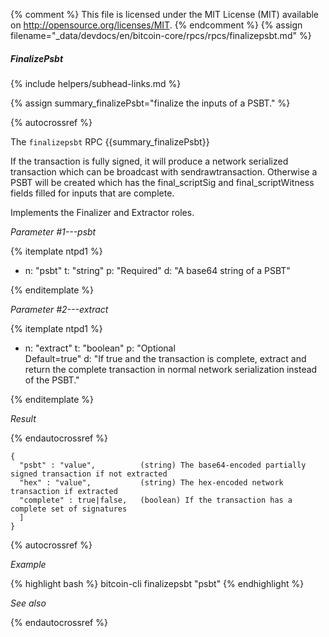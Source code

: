 {% comment %}
This file is licensed under the MIT License (MIT) available on
http://opensource.org/licenses/MIT.
{% endcomment %}
{% assign filename="_data/devdocs/en/bitcoin-core/rpcs/rpcs/finalizepsbt.md" %}

##### FinalizePsbt
{% include helpers/subhead-links.md %}

{% assign summary_finalizePsbt="finalize the inputs of a PSBT." %}

{% autocrossref %}

The `finalizepsbt` RPC {{summary_finalizePsbt}}

If the transaction is fully signed, it will produce a
network serialized transaction which can be broadcast with sendrawtransaction. Otherwise a PSBT will be
created which has the final_scriptSig and final_scriptWitness fields filled for inputs that are complete.

Implements the Finalizer and Extractor roles.

*Parameter #1---psbt*

{% itemplate ntpd1 %}
- n: "psbt"
  t: "string"
  p: "Required"
  d: "A base64 string of a PSBT"

{% enditemplate %}

*Parameter #2---extract*

{% itemplate ntpd1 %}
- n: "extract"
  t: "boolean"
  p: "Optional<br>Default=true"
  d: "If true and the transaction is complete, 
       extract and return the complete transaction in normal network serialization instead of the PSBT."

{% enditemplate %}

*Result*

{% endautocrossref %}

    {
      "psbt" : "value",          (string) The base64-encoded partially signed transaction if not extracted
      "hex" : "value",           (string) The hex-encoded network transaction if extracted
      "complete" : true|false,   (boolean) If the transaction has a complete set of signatures
      ]
    }

{% autocrossref %}

*Example*

{% highlight bash %}
bitcoin-cli finalizepsbt "psbt"
{% endhighlight %}

*See also*

{% endautocrossref %}
